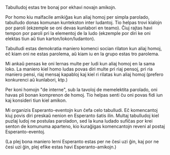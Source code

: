 Tabulludoj estas tre bonaj por ekhavi novajn amikojn.

Por homo kiu malfacile amikiĝas kun aliaj homoj per simpla parolado, tabulludo donas komunan kuntekston inter ludantoj. Tio helpas trovi kialojn por paroli (ekzemple se oni devas kunlabori en teamo). Ĉiuj rajtas havi tempon por paroli pri la elementoj de la ludo (ekzemple por diri ke oni elektas tiun aŭ tiun karton/lokon/ludanton).

Tabulludi estas demokratia maniero komenci socian rilaton kun aliaj homoj, eĉ kiam oni ne estas parolema, aŭ kiam iu en la grupo estas tro parolema.

Mi ankaŭ pensas ke oni lernas multe per ludi kun aliaj homoj en la sama loko. La maniero kiel homo ludas povas diri multe pri riaj pensoj, pri ria maniero pensi, riaj mensaj kapabloj kaj kiel ri rilatas kun aliaj homoj (prefero konkurenci aŭ kunlabori, ktp.)

Per koni homojn "de interne", sub la tavoloj de memelektita parolado, oni havas pli bonan komprenon de homoj. Tio helpas senti ĉu oni povas fidi iun kaj konsideri tiun kiel amikon.

Mi organizis Esperanto-eventojn kun ĉefa celo tabulludi. Eĉ komencantoj kiuj povis diri preskaŭ nenion en Esperanto ŝatis ilin. Multaj tabulludoj kiel puzlaj ludoj ne postulas paroladon, sed la kuna ludado sufiĉas por krei senton de komunuma aparteno, kio kuraĝigas komencantojn reveni al postaj Esperanto-eventoj.

(La plej bona maniero lerni Esperanto estas per ne ĉesi uzi ĝin, kaj por ne ĉesi uzi ĝin, plej efike estas havi Esperanto-amikojn.)
